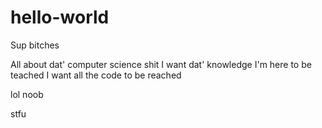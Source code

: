 # hello-world

Sup bitches 

All about dat' computer science shit 
I want dat' knowledge 
I'm here to be teached 
I want all the code to be reached 

lol noob

stfu


